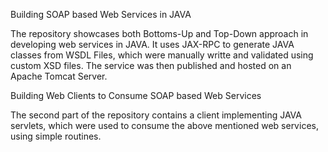 Building SOAP based Web Services in JAVA

The repository showcases both Bottoms-Up and Top-Down approach in developing web services in JAVA. It uses JAX-RPC to generate JAVA classes from WSDL Files, which were manually writte and validated using custom XSD files. The service was then published and hosted on an Apache Tomcat Server.

Building Web Clients to Consume SOAP based Web Services

The second part of the repository contains a client implementing JAVA servlets, which were used to consume the above mentioned web services, using simple routines.
